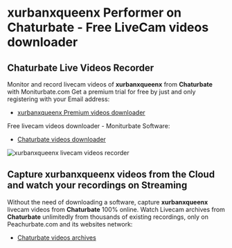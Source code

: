 # xurbanxqueenx Performer on Chaturbate - Free LiveCam videos downloader

## Chaturbate Live Videos Recorder

Monitor and record livecam videos of **xurbanxqueenx** from **Chaturbate** with Moniturbate.com
Get a premium trial for free by just and only registering with your Email address:
* [xurbanxqueenx Premium videos downloader](https://moniturbate.com/request-demo-licence-key.html)

Free livecam videos downloader - Moniturbate Software:
* [Chaturbate videos downloader](https://moniturbate.com/moniturbate-download-software.html)

![xurbanxqueenx livecam videos recorder](https://peachurnet.com/templates/moniturbate-software.png)


## Capture xurbanxqueenx videos from the Cloud and watch your recordings on Streaming

Without the need of downloading a software, capture **xurbanxqueenx** livecam videos from **Chaturbate** 100% online.
Watch Livecam archives from **Chaturbate** unlimitedly from thousands of existing recordings, only on Peachurbate.com and its websites network:
* [Chaturbate videos archives](https://peachurnet.com/)